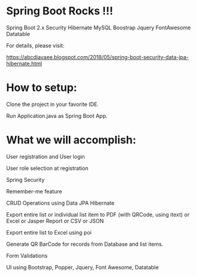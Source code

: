 # Spring Boot Rocks !!!

Spring Boot 2.x Security Hibernate MySQL Boostrap Jquery FontAwesome Datatable


For details, please visit: 

https://abcdjavaee.blogspot.com/2018/05/spring-boot-security-data-jpa-hibernate.html


# How to setup:

Clone the project in your favorite IDE.

Run Application.java as Spring Boot App.

# What we will accomplish:

User registration and User login

User role selection at registration

Spring Security

Remember-me feature

CRUD Operations using Data JPA Hibernate

Export entire list or individual list item to PDF (with QRCode, using itext) or Excel or Jasper Report or CSV or JSON

Export entire list to Excel using poi

Generate QR BarCode for records from Database and list items.

Form Validations

UI using Bootstrap, Popper, Jquery, Font Awesome, Datatable
